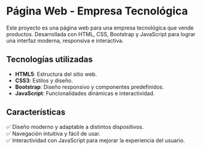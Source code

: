 # Página Web - Empresa Tecnológica  

Este proyecto es una página web para una empresa tecnológica que vende productos. Desarrollada con HTML, CSS, Bootstrap y JavaScript para lograr una interfaz moderna, responsiva e interactiva.  

## Tecnologías utilizadas  
- **HTML5**: Estructura del sitio web.  
- **CSS3**: Estilos y diseño.  
- **Bootstrap**: Diseño responsivo y componentes predefinidos.  
- **JavaScript**: Funcionalidades dinámicas e interactividad.  

## Características  
✅ Diseño moderno y adaptable a distintos dispositivos.  
✅ Navegación intuitiva y fácil de usar.  
✅ Interactividad con JavaScript para mejorar la experiencia del usuario.  
